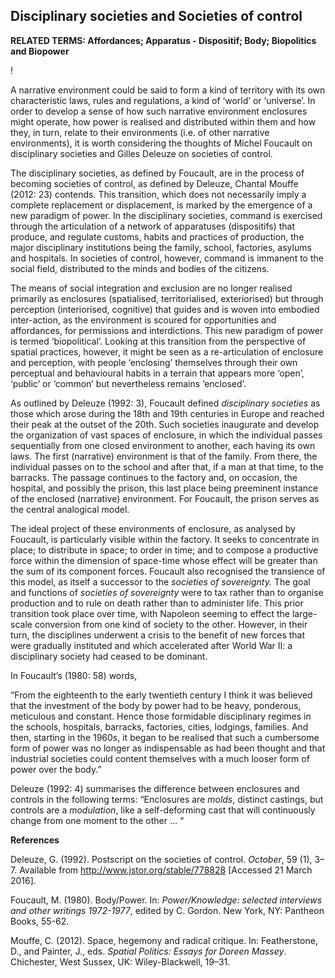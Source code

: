 ## Disciplinary societies and Societies of control

**RELATED TERMS: Affordances; Apparatus - Dispositif; Body; Biopolitics and Biopower**

!

A narrative environment could be said to form a kind of territory with its own characteristic laws, rules and regulations, a kind of ‘world’ or ‘universe’. In order to develop a sense of how such narrative environment enclosures might operate, how power is realised and distributed within them and how they, in turn, relate to their environments (i.e. of other narrative environments), it is worth considering the thoughts of Michel Foucault on disciplinary societies and Gilles Deleuze on societies of control.

The disciplinary societies, as defined by Foucault, are in the process of becoming societies of control, as defined by Deleuze, Chantal Mouffe (2012: 23) contends. This transition, which does not necessarily imply a complete replacement or displacement, is marked by the emergence of a new paradigm of power. In the disciplinary societies, command is exercised through the articulation of a network of apparatuses (dispositifs) that produce, and regulate customs, habits and practices of production, the major disciplinary institutions being the family, school, factories, asylums and hospitals. In societies of control, however, command is immanent to the social field, distributed to the minds and bodies of the citizens.

The means of social integration and exclusion are no longer realised primarily as enclosures (spatialised, territorialised, exteriorised) but through perception (interiorised, cognitive) that guides and is woven into embodied inter-action, as the environment is scoured for opportunities and affordances, for permissions and interdictions. This new paradigm of power is termed ‘biopolitical’. Looking at this transition from the perspective of spatial practices, however, it might be seen as a re-articulation of enclosure and perception, with people ‘enclosing’ themselves through their own perceptual and behavioural habits in a terrain that appears more ‘open’, ‘public’ or ‘common’ but nevertheless remains ‘enclosed’.

As outlined by Deleuze (1992: 3), Foucault defined _disciplinary societies_ as those which arose during the 18th and 19th centuries in Europe and reached their peak at the outset of the 20th. Such societies inaugurate and develop the organization of vast spaces of enclosure, in which the individual passes sequentially from one closed environment to another, each having its own laws. The first (narrative) environment is that of the family. From there, the individual passes on to the school and after that, if a man at that time, to the barracks. The passage continues to the factory and, on occasion, the hospital, and possibly the prison, this last place being preeminent instance of the enclosed (narrative) environment. For Foucault, the prison serves as the central analogical model.

The ideal project of these environments of enclosure, as analysed by Foucault, is particularly visible within the factory. It seeks to concentrate in place; to distribute in space; to order in time; and to compose a productive force within the dimension of space-time whose effect will be greater than the sum of its component forces. Foucault also recognised the transience of this model, as itself a successor to the _societies of sovereignty._ The goal and functions of _societies of sovereignty_ were to tax rather than to organise production and to rule on death rather than to administer life. This prior transition took place over time, with Napoleon seeming to effect the large-scale conversion from one kind of society to the other. However, in their turn, the disciplines underwent a crisis to the benefit of new forces that were gradually instituted and which accelerated after World War II: a disciplinary society had ceased to be dominant.

In Foucault’s (1980: 58) words,

“From the eighteenth to the early twentieth century I think it was believed that the investment of the body by power had to be heavy, ponderous, meticulous and constant. Hence those formidable disciplinary regimes in the schools, hospitals, barracks, factories, cities, lodgings, families. And then, starting in the 1960s, it began to be realised that such a cumbersome form of power was no longer as indispensable as had been thought and that industrial societies could content themselves with a much looser form of power over the body.”

Deleuze (1992: 4) summarises the difference between enclosures and controls in the following terms: “Enclosures are _molds_, distinct castings, but controls are a _modulation_, like a self-deforming cast that will continuously change from one moment to the other … “

**References**

Deleuze, G. (1992). Postscript on the societies of control. _October_, 59 (1), 3–7\. Available from http://www.jstor.org/stable/778828 [Accessed 21 March 2016].

Foucault, M. (1980). Body/Power. In: _Power/Knowledge: selected interviews and other writings 1972-1977_, edited by C. Gordon. New York, NY: Pantheon Books, 55-62.

Mouffe, C. (2012). Space, hegemony and radical critique. In: Featherstone, D., and Painter, J., eds. _Spatial Politics: Essays for Doreen Massey_. Chichester, West Sussex, UK: Wiley-Blackwell, 19–31.

